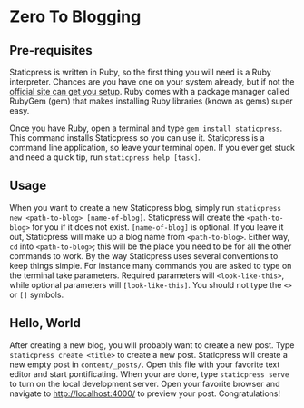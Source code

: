 # Zero To Blogging

## Pre-requisites

Staticpress is written in Ruby, so the first thing you will need is a Ruby interpreter. Chances are you have one on your system already, but if not the [official site can get you setup](http://www.ruby-lang.org/en/). Ruby comes with a package manager called RubyGem (gem) that makes installing Ruby libraries (known as gems) super easy.

Once you have Ruby, open a terminal and type `gem install staticpress`. This command installs Staticpress so you can use it. Staticpress is a command line application, so leave your terminal open. If you ever get stuck and need a quick tip, run `staticpress help [task]`.

## Usage

When you want to create a new Staticpress blog, simply run `staticpress new <path-to-blog> [name-of-blog]`. Staticpress will create the `<path-to-blog>` for you if it does not exist. `[name-of-blog]` is optional. If you leave it out, Staticpress will make up a blog name from `<path-to-blog>`. Either way, `cd` into `<path-to-blog>`; this will be the place you need to be for all the other commands to work. By the way Staticpress uses several conventions to keep things simple. For instance many commands you are asked to type on the terminal take parameters. Required parameters will `<look-like-this>`, while optional parameters will `[look-like-this]`. You should not type the `<>` or `[]` symbols.

## Hello, World

After creating a new blog, you will probably want to create a new post. Type `staticpress create <title>` to create a new post. Staticpress will create a new empty post in `content/_posts/`. Open this file with your favorite text editor and start pontificating. When your are done, type `staticpress serve` to turn on the local development server. Open your favorite browser and navigate to [http://localhost:4000/](http://localhost:4000) to preview your post. Congratulations!
